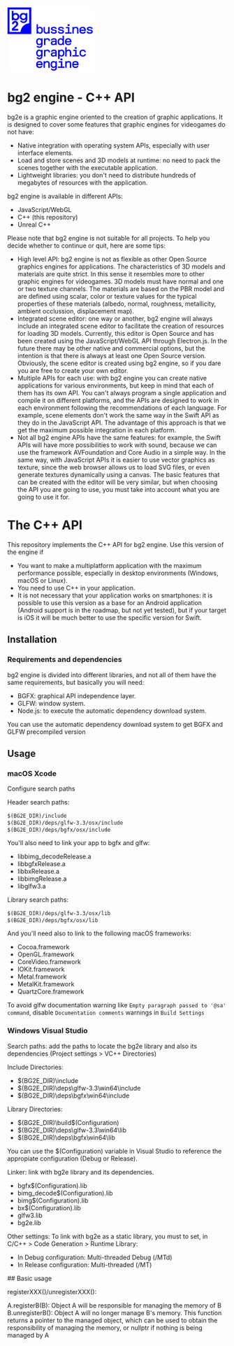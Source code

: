 
![logo](bg2-logo-web.png)

# bg2 engine - C++ API

bg2e is a graphic engine oriented to the creation of graphic applications. It is designed to cover some features that graphic engines for videogames do not have:

- Native integration with operating system APIs, especially with user interface elements.
- Load and store scenes and 3D models at runtime: no need to pack the scenes together with the executable application.
- Lightweight libraries: you don't need to distribute hundreds of megabytes of resources with the application.

bg2 engine is available in different APIs:

- JavaScript/WebGL
- C++ (this repository)
- Unreal C++

Please note that bg2 engine is not suitable for all projects. To help you decide whether to continue or quit, here are some tips:

- High level API: bg2 engine is not as flexible as other Open Source graphics engines for applications. The characteristics of 3D models and materials are quite strict. In this sense it resembles more to other graphic engines for videogames. 3D models must have normal and one or two texture channels. The materials are based on the PBR model and are defined using scalar, color or texture values for the typical properties of these materials (albedo, normal, roughness, metallicity, ambient occlussion, displacement map).
- Integrated scene editor: one way or another, bg2 engine will always include an integrated scene editor to facilitate the creation of resources for loading 3D models. Currently, this editor is Open Source and has been created using the JavaScript/WebGL API through Electron.js. In the future there may be other native and commercial options, but the intention is that there is always at least one Open Source version. Obviously, the scene editor is created using bg2 engine, so if you dare you are free to create your own editor.
- Multiple APIs for each use: with bg2 engine you can create native applications for various environments, but keep in mind that each of them has its own API. You can't always program a single application and compile it on different platforms, and the APIs are designed to work in each environment following the recommendations of each language. For example, scene elements don't work the same way in the Swift API as they do in the JavaScript API. The advantage of this approach is that we get the maximum possible integration in each platform.
- Not all bg2 engine APIs have the same features: for example, the Swift APIs will have more possibilities to work with sound, because we can use the framework AVFoundation and Core Audio in a simple way. In the same way, with JavaScript APIs it is easier to use vector graphics as texture, since the web browser allows us to load SVG files, or even generate textures dynamically using a canvas. The basic features that can be created with the editor will be very similar, but when choosing the API you are going to use, you must take into account what you are going to use it for.

# The C++ API

This repository implements the C++ API for bg2 engine. Use this version of the engine if

- You want to make a multiplatform application with the maximum performance possible, especially in desktop environments (Windows, macOS or Linux).
- You need to use C++ in your application.
- It is not necessary that your application works on smartphones: it is possible to use this version as a base for an Android application (Android support is in the roadmap, but not yet tested), but if your target is iOS it will be much better to use the specific version for Swift.

## Installation

### Requirements and dependencies

bg2 engine is divided into different libraries, and not all of them have the same requirements, but basically you will need:

- BGFX: graphical API independence layer.
- GLFW: window system.
- Node.js: to execute the automatic dependency download system.

You can use the automatic dependency download system to get BGFX and GLFW precompiled version



## Usage

### macOS Xcode

Configure search paths

Header search paths:

```
$(BG2E_DIR)/include
$(BG2E_DIR)/deps/glfw-3.3/osx/include
$(BG2E_DIR)/deps/bgfx/osx/include
```

You'll also need to link your app to bgfx and glfw: 

- libbimg_decodeRelease.a
- libbgfxRelease.a
- libbxRelease.a
- libbimgRelease.a
- libglfw3.a

Library search paths:

```
$(BG2E_DIR)/deps/glfw-3.3/osx/lib
$(BG2E_DIR)/deps/bgfx/osx/lib
```

And you'll need also to link to the following macOS frameworks:

- Cocoa.framework
- OpenGL.framework
- CoreVideo.framework
- IOKit.framework
- Metal.framework
- MetalKit.framework
- QuartzCore.framework

To avoid glfw documentation warning like `Empty paragraph passed to '@sa' command`, disable `Documentation comments` warnings in `Build Settings`

### Windows Visual Studio

Search paths: add the paths to locate the bg2e library and also its dependencies (Project settings > VC++ Directories)

Include Directories:

- $(BG2E_DIR)\include
- $(BG2E_DIR)\deps\glfw-3.3\win64\include
- $(BG2E_DIR)\deps\bgfx\win64\include

Library Directories:

- $(BG2E_DIR)\build\$(Configuration)
- $(BG2E_DIR)\deps\glfw-3.3\win64\lib
- $(BG2E_DIR)\deps\bgfx\win64\lib

You can use the $(Configuration) variable in Visual Studio to reference the appropiate configuration (Debug or Release).

Linker: link with bg2e library and its dependencies.

- bgfx$(Configuration).lib
- bimg_decode$(Configuration).lib
- bimg$(Configuration).lib
- bx$(Configuration).lib
- glfw3.lib
- bg2e.lib

Other settings: To link with bg2e as a static library, you must to set, in C/C++ > Code Generation > Runtime Library:

- In Debug configuration: Multi-threaded Debug (/MTd)
- In Release configuration: Multi-threaded (/MT)


## Basic usage

registerXXX()/unregisterXXX():

A.registerB(B): Object A will be responsible for managing the memory of B
B.unregisterB(): Object A will no longer manage B's memory. This function returns a pointer to the managed object, which can be used to obtain the responsibility of managing the memory, or nullptr if nothing is being managed by A

